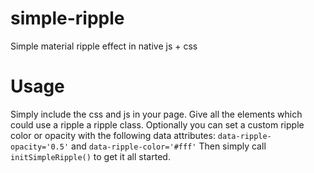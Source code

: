 # simple-ripple
Simple material ripple effect in native js + css

# Usage
Simply include the css and js in your page.
Give all the elements which could use a ripple a ripple class.
Optionally you can set a custom ripple color or opacity with the following data attributes:
`data-ripple-opacity='0.5'` and `data-ripple-color='#fff'`
Then simply call `initSimpleRipple()` to get it all started.